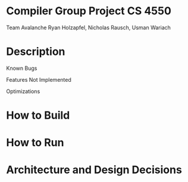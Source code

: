 # Compiler Group Project CS 4550
Team Avalanche
Ryan Holzapfel, Nicholas Rausch, Usman Wariach

# Description
Known Bugs

Features Not Implemented

Optimizations


# How to Build

# How to Run

# Architecture and Design Decisions
